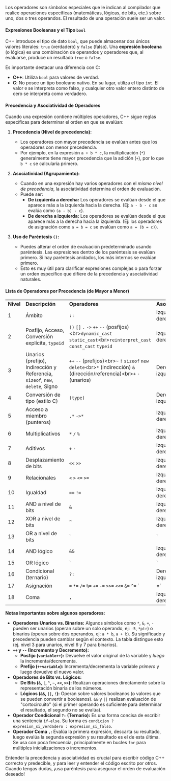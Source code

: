 Los operadores son símbolos especiales que le indican al compilador que realice operaciones específicas (matemáticas, lógicas, de bits, etc.) sobre uno, dos o tres operandos. El resultado de una operación suele ser un valor.

#### Expresiones Booleanas y el Tipo `bool`

C++ introduce el tipo de dato `bool`, que puede almacenar dos únicos valores literales: `true` (verdadero) y `false` (falso). Una **expresión booleana** (o lógica) es una combinación de operandos y operadores que, al evaluarse, produce un resultado `true` o `false`.

Es importante destacar una diferencia con C:

- **C++**: Utiliza `bool` para valores de verdad.
- **C**: No posee un tipo booleano nativo. En su lugar, utiliza el tipo `int`. El valor `0` se interpreta como falso, y cualquier otro valor entero distinto de cero se interpreta como verdadero.

#### Precedencia y Asociatividad de Operadores

Cuando una expresión contiene múltiples operadores, C++ sigue reglas específicas para determinar el orden en que se evalúan:

1. **Precedencia (Nivel de precedencia):**
    
    - Los operadores con mayor precedencia se evalúan antes que los operadores con menor precedencia.
    - Por ejemplo, en la expresión `a + b * c`, la multiplicación (`*`) generalmente tiene mayor precedencia que la adición (`+`), por lo que `b * c` se calcularía primero.
2. **Asociatividad (Agrupamiento):**
    
    - Cuando en una expresión hay varios operadores con el _mismo nivel de precedencia_, la asociatividad determina el orden de evaluación.
    - Puede ser:
        - **De izquierda a derecha:** Los operadores se evalúan desde el que aparece más a la izquierda hacia la derecha. (Ej: `a - b - c` se evalúa como `(a - b) - c`).
        - **De derecha a izquierda:** Los operadores se evalúan desde el que aparece más a la derecha hacia la izquierda. (Ej: los operadores de asignación como `a = b = c` se evalúan como `a = (b = c)`).
3. **Uso de Paréntesis `()`:**
    
    - Puedes alterar el orden de evaluación predeterminado usando paréntesis. Las expresiones dentro de los paréntesis se evalúan primero. Si hay paréntesis anidados, los más internos se evalúan primero.
    - Esto es muy útil para clarificar expresiones complejas o para forzar un orden específico que difiere de la precedencia y asociatividad naturales.

#### Lista de Operadores por Precedencia (de Mayor a Menor)

|           |                                                                               |                                                                                                                                       |                     |
| --------- | ----------------------------------------------------------------------------- | ------------------------------------------------------------------------------------------------------------------------------------- | ------------------- |
| **Nivel** | **Descripción**                                                               | **Operadores**                                                                                                                        | **Asociatividad**   |
| 1         | Ámbito                                                                        | `::`                                                                                                                                  | Izquierda a derecha |
| 2         | Posfijo, Acceso, Conversión explícita, `typeid`                               | `()` `[]` `.` `->` `++` `--` (posfijos)&lt;br>`dynamic_cast` `static_cast`&lt;br>`reinterpret_cast` `const_cast` `typeid`             | Izquierda a derecha |
| 3         | Unarios (prefijo), Indirección y Referencia, `sizeof`, `new`, `delete`, Signo | `++` `--` (prefijos)&lt;br>`~` `!` `sizeof` `new` `delete`&lt;br>`*` (indirección) `&` (dirección/referencia)&lt;br>`+` `-` (unarios) | Derecha a izquierda |
| 4         | Conversión de tipo (estilo C)                                                 | `(type)`                                                                                                                              | Derecha a izquierda |
| 5         | Acceso a miembro (punteros)                                                   | `.*` `->*`                                                                                                                            | Izquierda a derecha |
| 6         | Multiplicativos                                                               | `*` `/` `%`                                                                                                                           | Izquierda a derecha |
| 7         | Aditivos                                                                      | `+` `-`                                                                                                                               | Izquierda a derecha |
| 8         | Desplazamiento de bits                                                        | `<<` `>>`                                                                                                                             | Izquierda a derecha |
| 9         | Relacionales                                                                  | `<` `>` `<=` `>=`                                                                                                                     | Izquierda a derecha |
| 10        | Igualdad                                                                      | `==` `!=`                                                                                                                             | Izquierda a derecha |
| 11        | AND a nivel de bits                                                           | `&`                                                                                                                                   | Izquierda a derecha |
| 12        | XOR a nivel de bits                                                           | `^`                                                                                                                                   | Izquierda a derecha |
| 13        | OR a nivel de bits                                                            | `                                                                                                                                     | `                   |
| 14        | AND lógico                                                                    | `&&`                                                                                                                                  | Izquierda a derecha |
| 15        | OR lógico                                                                     | `                                                                                                                                     | `                   |
| 16        | Condicional (ternario)                                                        | `?:`                                                                                                                                  | Derecha a izquierda |
| 17        | Asignación                                                                    | `=` `*=` `/=` `%=` `+=` `-=` `>>=` `<<=` `&=` `^=` `                                                                                  | =`                  |
| 18        | Coma                                                                          | `,`                                                                                                                                   | Izquierda a derecha |

**Notas importantes sobre algunos operadores:**

- **Operadores Unarios vs. Binarios:** Algunos símbolos como `*`, `&`, `+`, `-` pueden ser unarios (operan sobre un solo operando, ej: `-5`, `*ptr`) o binarios (operan sobre dos operandos, ej: `a * b`, `a + b`). Su significado y precedencia pueden cambiar según el contexto. La tabla distingue esto (ej. nivel 3 para unarios, nivel 6 y 7 para binarios).
- **`++` y `--` (Incremento y Decremento):**
    - **Posfijo (`variable++`):** Devuelve el valor original de la variable y _luego_ la incrementa/decrementa.
    - **Prefijo (`++variable`):** Incrementa/decrementa la variable _primero_ y luego devuelve el nuevo valor.
- **Operadores de Bits vs. Lógicos:**
    - **De Bits (`&`, `|`, `^`, `~`, `<<`, `>>`):** Realizan operaciones directamente sobre la representación binaria de los números.
    - **Lógicos (`&&`, `||`, `!`):** Operan sobre valores booleanos (o valores que se pueden convertir a booleanos). `&&` y `||` realizan evaluación de "cortocircuito" (si el primer operando es suficiente para determinar el resultado, el segundo no se evalúa).
- **Operador Condicional `?:` (Ternario):** Es una forma concisa de escribir una sentencia `if-else`. Su forma es `condicion ? expresion_si_verdadero : expresion_si_falso`.
- **Operador Coma `,`:** Evalúa la primera expresión, descarta su resultado, luego evalúa la segunda expresión y su resultado es el de esta última. Se usa con poca frecuencia, principalmente en bucles `for` para múltiples inicializaciones o incrementos.

Entender la precedencia y asociatividad es crucial para escribir código C++ correcto y predecible, y para leer y entender el código escrito por otros. Cuando tengas dudas, ¡usa paréntesis para asegurar el orden de evaluación deseado!

